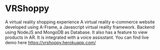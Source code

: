 # VRShoppy
A virtual reality shopping experience
A virtual reality e-commerce website developed using A-Frame, a
Javascript virtual reality framework. Backend using NodeJS and
MongoDB as Database. It also has a feature to view products in AR. It is integrated with a voice assisstant.
You can find live demo here https://vrshoppy.herokuapp.com/
